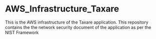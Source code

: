 # AWS_Infrastructure_Taxare
This is the AWS infrastructure of the Taxare application. This repository contains the the network security document of the application as per the NIST Framework
